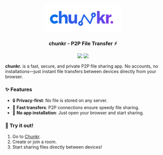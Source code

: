 <div align="center">
  <p align="center">
    <img src="./client/public/logo.png" width="250">
  </p>
  <h3 align="center">chunkr - P2P File Transfer ⚡</h3>
  <p align="center">
    <img src="https://img.shields.io/badge/status-active-brightgreen" height="22" />
    <img src="https://img.shields.io/badge/release-v1.0-blue" height="22" />
  </p>
</div>

**chunkr.** is a fast, secure, and private P2P file sharing app. No accounts, no installations—just instant file transfers between devices directly from your browser.

### ✨ Features

- 🔒 **Privacy-first**: No file is stored on any server.
- 🚀 **Fast transfers**: P2P connections ensure speedy file sharing.
- 📱 **No app installation**: Just open your browser and start sharing.

### 🎉 Try it out!

1. Go to [Chunkr](https://chunkr.vercel.app).
2. Create or join a room.
3. Start sharing files directly between devices!
